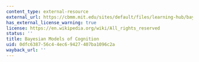 ```yaml
---
content_type: external-resource
external_url: https://cbmm.mit.edu/sites/default/files/learning-hub/bayeschapter.pdf
has_external_license_warning: true
license: https://en.wikipedia.org/wiki/All_rights_reserved
status: ''
title: Bayesian Models of Cognition
uid: 0dfc6387-56c4-4ec6-9427-407ba1096c2a
wayback_url: ''
---
```


